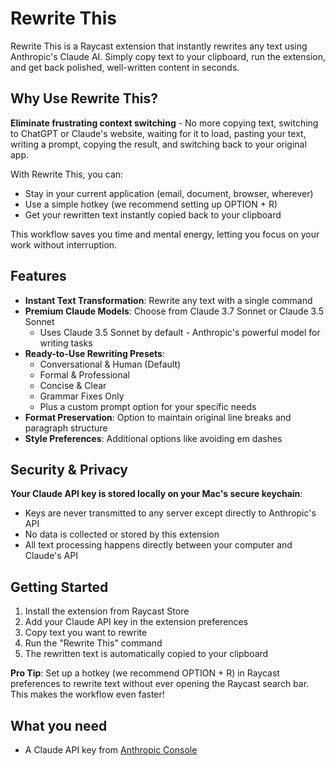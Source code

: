 # Rewrite This

Rewrite This is a Raycast extension that instantly rewrites any text using Anthropic's Claude AI. Simply copy text to your clipboard, run the extension, and get back polished, well-written content in seconds.

## Why Use Rewrite This?

**Eliminate frustrating context switching** - No more copying text, switching to ChatGPT or Claude's website, waiting for it to load, pasting your text, writing a prompt, copying the result, and switching back to your original app.

With Rewrite This, you can:
- Stay in your current application (email, document, browser, wherever)
- Use a simple hotkey (we recommend setting up OPTION + R)
- Get your rewritten text instantly copied back to your clipboard

This workflow saves you time and mental energy, letting you focus on your work without interruption.

## Features

- **Instant Text Transformation**: Rewrite any text with a single command
- **Premium Claude Models**: Choose from Claude 3.7 Sonnet or Claude 3.5 Sonnet
  - Uses Claude 3.5 Sonnet by default - Anthropic's powerful model for writing tasks
- **Ready-to-Use Rewriting Presets**:
  - Conversational & Human (Default)
  - Formal & Professional
  - Concise & Clear
  - Grammar Fixes Only
  - Plus a custom prompt option for your specific needs
- **Format Preservation**: Option to maintain original line breaks and paragraph structure
- **Style Preferences**: Additional options like avoiding em dashes

## Security & Privacy

**Your Claude API key is stored locally on your Mac's secure keychain**:
- Keys are never transmitted to any server except directly to Anthropic's API
- No data is collected or stored by this extension
- All text processing happens directly between your computer and Claude's API

## Getting Started

1. Install the extension from Raycast Store
2. Add your Claude API key in the extension preferences
3. Copy text you want to rewrite
4. Run the "Rewrite This" command
5. The rewritten text is automatically copied to your clipboard

**Pro Tip**: Set up a hotkey (we recommend OPTION + R) in Raycast preferences to rewrite text without ever opening the Raycast search bar. This makes the workflow even faster!

## What you need

- A Claude API key from [Anthropic Console](https://console.anthropic.com/)